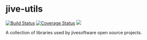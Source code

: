 jive-utils
==========
[![Build Status](https://travis-ci.org/jivesoftware/jive-utils.svg?branch=master)](https://travis-ci.org/jivesoftware/jive-utils)
[![Coverage Status](https://coveralls.io/repos/jivesoftware/jive-utils/badge.svg?branch=master&service=github)](https://coveralls.io/github/jivesoftware/jive-utils?branch=master)
[![][license img]][license]

A collection of libraries used by  jivesoftware open source projects.


[license]:LICENSE
[license img]:https://img.shields.io/badge/License-Apache%202-blue.svg
